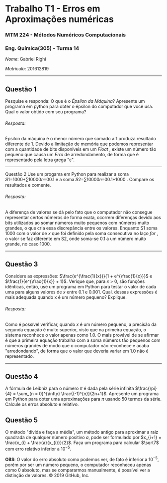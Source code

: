 # Trabalho T1 - Erros em Aproximações numéricas

### MTM 224 - Métodos Numéricos Computacionais
### Eng. Química(305) - Turma 14

*Nome*: Gabriel Righi

*Matrícula*: 201612819

---
## Questão 1
Pesquise e responda: O que é o *Épsilon da Máquina*? Apresente um programa em
python para obter o épsilon do computador que você usa. Qual o valor obtido com
seu programa?

###### Resposta:
Épsilon da máquina é o menor número que somado a 1 produza resultado diferente de 1.
Devido a limitação de memória que podemos representar com a quantidade de bits disponíveis
em um _Float_ , existe um número tão pequeno que causa um _Erro_ de arredondamento, de forma
que é representado pela letra grega "ε".

---
Questão 2
Use um progama em Python para realizar a soma  𝑆1=1000+∑10000𝑛=00.1  e a soma  𝑆2=∑10000𝑛=00.1+1000 . Compare os resultados e comente.

###### Resposta:
A diferença de valores se dá pelo fato que o computador não consegue representar certos números de forma exata, ocorrem diferenças
devido aos bits utilizados ao somar números muito pequenos com números muito grandes, o que cria essa discrepância entre os valores.
Enquanto S1 soma 1000 com o valor de $x$ que foi definido pela soma consecutiva no laço _for_ , o valor se faz diferente em S2, onde
soma-se 0.1 a um número muito grande, no caso 1000.

---
## Questão 3
Considere as expressões:
$\frac{e^{\frac{1}{x}}}{1 + e^{\frac{1}{x}}}$  e  $\frac{1}{e^{\frac{1}{x}} + 1}$. Verique que,
para $x$ > 0, são funções idênticas, então, use um programa em Python para testar o valor de cada uma para alguns valores
de $x$ entre 0.1 e 0.001. Qual. dessas expressões é mais adequada quando x é um número pequeno? Explique.

###### Resposta:
Como é possível verificar, quando $x$ é um número pequeno, a precisão da segunda equação é muito superior, visto que na primeira
equação, o sistema reconhece o valor apenas como 1.0. O mais provável de se afirmar é que a primeira equação trabalha com a soma
números tão pequenos com números grandes de modo que o computador não reconhece e acaba "arredondando", de forma que o valor que
deveria variar em 1.0 não é representado.

---
## Questão 4
A fórmula de Leibniz para o número $\pi$ é dada pela série infinita $\frac{\pi}{4} = \sum_{n = 0}^{\infty} \frac{(-1)^{n}}{2n+1}$.
Apresente um programa em Python para obter uma aproximações para $\pi$ usando 50 termos da série. Calcule os erros absoluto e relativo.

## Questão 5
O método "divida e faça a média", um método antigo para aproximar a raiz quadrada
de qualquer número positivo $a$, pode ser formulado por $x_{i+1} = \frac{x_{i} + \frac{a}{x_{i}}}{2}$.
Faça um programa para calcular $\sqrt7$ com erro relativo inferior a ${10}^{-5}$.

**OBS**: O valor do erro absoluto como podemos ver, de fato é inferior a ${10}^{-5}$, porém por ser um número pequeno, o computador
reconheceu apenas como 0 absoluto, mas se compararmos manualmente, é possível ver a distinção de valores.
© 2019 GitHub, Inc.
